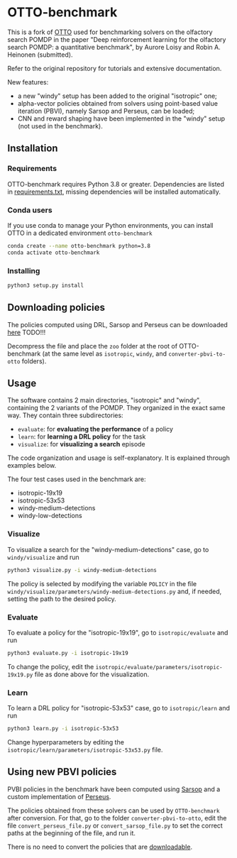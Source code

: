 
# OTTO-benchmark

This is a fork of [OTTO](https://github.com/C0PEP0D/otto) used for benchmarking
solvers on the olfactory search POMDP in the paper "Deep reinforcement learning for the olfactory search POMDP: a quantitative benchmark", by Aurore Loisy and Robin A. Heinonen (submitted).


Refer to the original repository for tutorials and extensive documentation.

New features:
- a new "windy" setup has been added to the original "isotropic" one;
- alpha-vector policies obtained from solvers using point-based value iteration (PBVI), namely Sarsop and Perseus, can be loaded;
- CNN and reward shaping have been implemented in the "windy" setup (not used in the benchmark).

## Installation

### Requirements

OTTO-benchmark requires Python 3.8 or greater.
Dependencies are listed in [requirements.txt](https://github.com/C0PEP0D/otto/blob/main/requirements.txt),
missing dependencies will be installed automatically.

### Conda users

If you use conda to manage your Python environments, you can install OTTO in a dedicated environment `otto-benchmark`

``` bash
conda create --name otto-benchmark python=3.8
conda activate otto-benchmark
```

### Installing

``` bash
python3 setup.py install
```

## Downloading policies

The policies computed using DRL, Sarsop and Perseus can be downloaded [here](ADDURL)  TODO!!!

Decompress the file and place the `zoo` folder at the root of OTTO-benchmark (at the same level as `isotropic`, `windy`, 
and `converter-pbvi-to-otto` folders).



## Usage

The software contains 2 main directories, "isotropic" and "windy", containing the 2 variants of the POMDP.
They organized in the exact same way. They contain three subdirectories:

- `evaluate`: for **evaluating the performance** of a policy
- `learn`: for **learning a DRL policy** for the task
- `visualize`: for **visualizing a search** episode

The code organization and usage is self-explanatory. It is explained through examples below.

The four test cases used in the benchmark are:
- isotropic-19x19
- isotropic-53x53
- windy-medium-detections
- windy-low-detections

### Visualize

To visualize a search for the "windy-medium-detections" case, go to `windy/visualize` and run

```bash
python3 visualize.py -i windy-medium-detections
```

The policy is selected by modifying the variable `POLICY` in the file 
`windy/visualize/parameters/windy-medium-detections.py` 
and, if needed, setting the path to the desired policy.

### Evaluate

To evaluate a policy for the "isotropic-19x19", go to `isotropic/evaluate` and run

```bash
python3 evaluate.py -i isotropic-19x19
```

To change the policy, edit the `isotropic/evaluate/parameters/isotropic-19x19.py` file as done above for the visualization.

### Learn

To learn a DRL policy for "isotropic-53x53" case, go to `isotropic/learn` and run
```bash
python3 learn.py -i isotropic-53x53
```

Change hyperparameters by editing the `isotropic/learn/parameters/isotropic-53x53.py` file.


## Using new PBVI policies

PVBI policies in the benchmark have been computed using [Sarsop](https://github.com/rheinonen/sarsop/) and a custom implementation of [Perseus](https://github.com/rheinonen/PerseusPOMDP/). 

The policies obtained from these solvers can be used by `OTTO-benchmark` after conversion. For that, go to the folder `converter-pbvi-to-otto`, edit the file `convert_perseus_file.py` or `convert_sarsop_file.py` to set the correct paths at the beginning of the file, and run it.

There is no need to convert the policies that are [downloadable](https://github.com/auroreloisy/otto-benchmark#downloading-policies).
